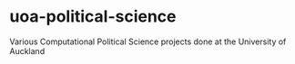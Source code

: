 # uoa-political-science
Various Computational Political Science projects done at the University of Auckland

